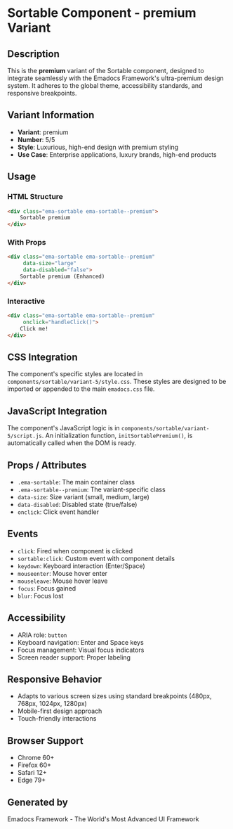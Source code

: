 # Sortable Component - premium Variant

## Description
This is the **premium** variant of the Sortable component, designed to integrate seamlessly with the Emadocs Framework's ultra-premium design system. It adheres to the global theme, accessibility standards, and responsive breakpoints.

## Variant Information
- **Variant**: premium
- **Number**: 5/5
- **Style**: Luxurious, high-end design with premium styling
- **Use Case**: Enterprise applications, luxury brands, high-end products

## Usage

### HTML Structure
```html
<div class="ema-sortable ema-sortable--premium">
    Sortable premium
</div>
```

### With Props
```html
<div class="ema-sortable ema-sortable--premium" 
     data-size="large" 
     data-disabled="false">
    Sortable premium (Enhanced)
</div>
```

### Interactive
```html
<div class="ema-sortable ema-sortable--premium" 
     onclick="handleClick()">
    Click me!
</div>
```

## CSS Integration
The component's specific styles are located in `components/sortable/variant-5/style.css`. These styles are designed to be imported or appended to the main `emadocs.css` file.

## JavaScript Integration
The component's JavaScript logic is in `components/sortable/variant-5/script.js`. An initialization function, `initSortablePremium()`, is automatically called when the DOM is ready.

## Props / Attributes
- `.ema-sortable`: The main container class
- `.ema-sortable--premium`: The variant-specific class
- `data-size`: Size variant (small, medium, large)
- `data-disabled`: Disabled state (true/false)
- `onclick`: Click event handler

## Events
- `click`: Fired when component is clicked
- `sortable:click`: Custom event with component details
- `keydown`: Keyboard interaction (Enter/Space)
- `mouseenter`: Mouse hover enter
- `mouseleave`: Mouse hover leave
- `focus`: Focus gained
- `blur`: Focus lost

## Accessibility
- ARIA role: `button`
- Keyboard navigation: Enter and Space keys
- Focus management: Visual focus indicators
- Screen reader support: Proper labeling

## Responsive Behavior
- Adapts to various screen sizes using standard breakpoints (480px, 768px, 1024px, 1280px)
- Mobile-first design approach
- Touch-friendly interactions

## Browser Support
- Chrome 60+
- Firefox 60+
- Safari 12+
- Edge 79+

## Generated by
Emadocs Framework - The World's Most Advanced UI Framework
